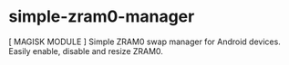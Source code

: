 # simple-zram0-manager
[ MAGISK MODULE ] Simple ZRAM0 swap manager for Android devices. Easily enable, disable and resize ZRAM0.
